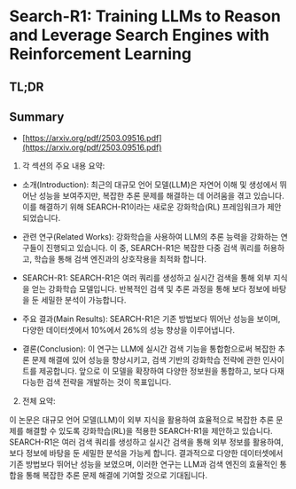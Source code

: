 # Search-R1: Training LLMs to Reason and Leverage Search Engines with Reinforcement Learning
## TL;DR
## Summary
- [https://arxiv.org/pdf/2503.09516.pdf](https://arxiv.org/pdf/2503.09516.pdf)

1. 각 섹션의 주요 내용 요약:

- 소개(Introduction): 최근의 대규모 언어 모델(LLM)은 자연어 이해 및 생성에서 뛰어난 성능을 보여주지만, 복잡한 추론 문제를 해결하는 데 어려움을 겪고 있습니다. 이를 해결하기 위해 SEARCH-R1이라는 새로운 강화학습(RL) 프레임워크가 제안되었습니다.

- 관련 연구(Related Works): 강화학습을 사용하여 LLM의 추론 능력을 강화하는 연구들이 진행되고 있습니다. 이 중, SEARCH-R1은 복잡한 다중 검색 쿼리를 허용하고, 학습을 통해 검색 엔진과의 상호작용을 최적화 합니다.

- SEARCH-R1: SEARCH-R1은 여러 쿼리를 생성하고 실시간 검색을 통해 외부 지식을 얻는 강화학습 모델입니다. 반복적인 검색 및 추론 과정을 통해 보다 정보에 바탕을 둔 세밀한 분석이 가능합니다.

- 주요 결과(Main Results): SEARCH-R1은 기존 방법보다 뛰어난 성능을 보이며, 다양한 데이터셋에서 10%에서 26%의 성능 향상을 이루어냅니다.

- 결론(Conclusion): 이 연구는 LLM에 실시간 검색 기능을 통합함으로써 복잡한 추론 문제 해결에 있어 성능을 향상시키고, 검색 기반의 강화학습 전략에 관한 인사이트를 제공합니다. 앞으로 이 모델을 확장하여 다양한 정보원을 통합하고, 보다 다재다능한 검색 전략을 개발하는 것이 목표입니다.

2. 전체 요약:

이 논문은 대규모 언어 모델(LLM)이 외부 지식을 활용하여 효율적으로 복잡한 추론 문제를 해결할 수 있도록 강화학습(RL)을 적용한 SEARCH-R1을 제안하고 있습니다. SEARCH-R1은 여러 검색 쿼리를 생성하고 실시간 검색을 통해 외부 정보를 활용하여, 보다 정보에 바탕을 둔 세밀한 분석을 가능케 합니다. 결과적으로 다양한 데이터셋에서 기존 방법보다 뛰어난 성능을 보였으며, 이러한 연구는 LLM과 검색 엔진의 효율적인 통합을 통해 복잡한 추론 문제 해결에 기여할 것으로 기대됩니다.